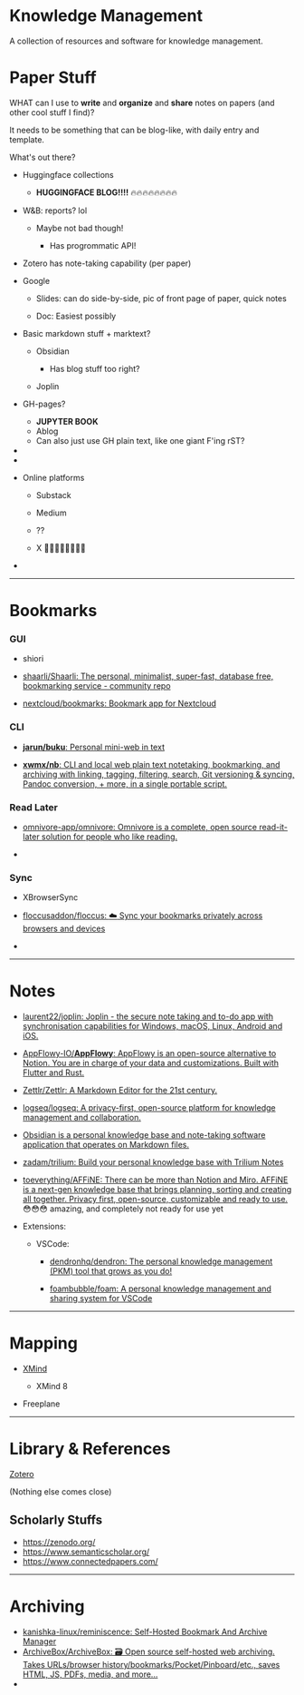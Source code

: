 # Knowledge Management

A collection of resources and software for knowledge management.

# Paper Stuff

WHAT can I use to **write** and **organize** and **share** notes on papers (and other cool stuff I find)?

It needs to be something that can be blog-like, with daily entry and template.

What's out there?

- Huggingface collections
  
   - **HUGGINGFACE BLOG!!!!** 🔥🔥🔥🔥🔥🔥🔥🔥

- W&B: reports? lol
  
   - Maybe not bad though!
     
      - Has progrommatic API!

- Zotero has note-taking capability (per paper)

- Google
  
   - Slides: can do side-by-side, pic of front page of paper, quick notes
  
   - Doc: Easiest possibly

- Basic markdown stuff + marktext?
  
   - Obsidian
     
      - Has blog stuff too right?
  
   - Joplin

- GH-pages?
  
   - **JUPYTER BOOK**
   - Ablog
   - Can also just use GH plain text, like one giant F'ing rST?

- 

- 

- Online platforms
  
   - Substack
  
   - Medium
  
   - ??
  
   - X 🤔🤔🤔🤔🤔🤔🤔🤔

-

---

# Bookmarks

### GUI

- shiori

- [shaarli/Shaarli: The personal, minimalist, super-fast, database free, bookmarking service - community repo](https://github.com/shaarli/Shaarli)

- [nextcloud/bookmarks: Bookmark app for Nextcloud](https://github.com/nextcloud/bookmarks)

### CLI

- [**jarun/buku**: Personal mini-web in text](https://github.com/jarun/buku)

- [**xwmx/nb**: CLI and local web plain text notetaking, bookmarking, and archiving with linking, tagging, filtering, search, Git versioning & syncing, Pandoc conversion, + more, in a single portable script.](https://github.com/xwmx/nb)

### Read Later

- [omnivore-app/omnivore: Omnivore is a complete, open source read-it-later solution for people who like reading.](https://github.com/omnivore-app/omnivore)

- 

### Sync

- XBrowserSync

- [floccusaddon/floccus: :cloud: Sync your bookmarks privately across browsers and devices](https://github.com/floccusaddon/floccus)

- 

---

# Notes

- [laurent22/joplin: Joplin - the secure note taking and to-do app with synchronisation capabilities for Windows, macOS, Linux, Android and iOS.](https://github.com/laurent22/joplin)

- [AppFlowy-IO/**AppFlowy**: AppFlowy is an open-source alternative to Notion. You are in charge of your data and customizations. Built with Flutter and Rust.](https://github.com/AppFlowy-IO/AppFlowy)

- [Zettlr/Zettlr: A Markdown Editor for the 21st century.](https://github.com/Zettlr/Zettlr)

- [logseq/logseq: A privacy-first, open-source platform for knowledge management and collaboration.](https://github.com/logseq/logseq)

- [Obsidian is a personal knowledge base and note-taking software application that operates on Markdown files.](https://obsidian.md/)

- [zadam/trilium: Build your personal knowledge base with Trilium Notes](https://github.com/zadam/trilium)

- [toeverything/AFFiNE: There can be more than Notion and Miro. AFFiNE is a next-gen knowledge base that brings planning, sorting and creating all together. Privacy first, open-source, customizable and ready to use.](https://github.com/toeverything/AFFiNE) 😳😳😳 amazing, and completely not ready for use yet

- Extensions:
  
   - VSCode:
     
      - [dendronhq/dendron: The personal knowledge management (PKM) tool that grows as you do!](https://github.com/dendronhq/dendron)
     
      - [foambubble/foam: A personal knowledge management and sharing system for VSCode](https://github.com/foambubble/foam)

---

# Mapping

- [XMind](https://xmind.app/)
  
   - XMind 8

- Freeplane

---

# Library & References

[Zotero](https://www.zotero.org/)

(Nothing else comes close)

## Scholarly Stuffs

- https://zenodo.org/
- https://www.semanticscholar.org/
- https://www.connectedpapers.com/

---

# Archiving

- [kanishka-linux/reminiscence: Self-Hosted Bookmark And Archive Manager](https://github.com/kanishka-linux/reminiscence)
- [ArchiveBox/ArchiveBox: 🗃 Open source self-hosted web archiving. Takes URLs/browser history/bookmarks/Pocket/Pinboard/etc., saves HTML, JS, PDFs, media, and more...](https://github.com/ArchiveBox/ArchiveBox)
- 
